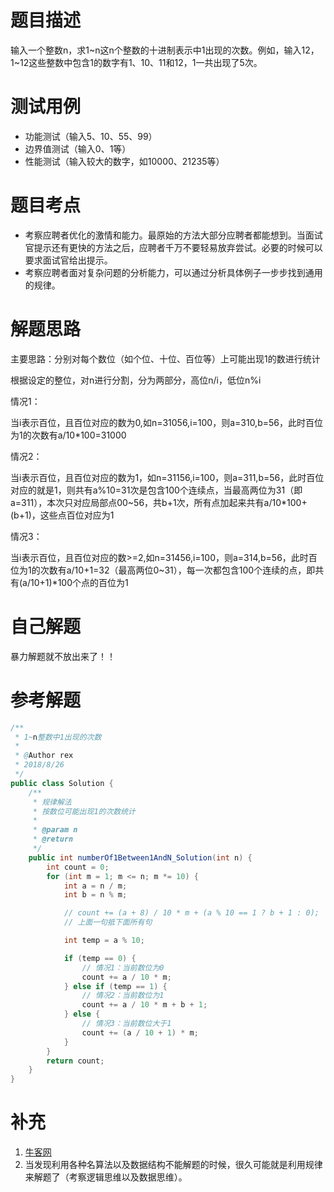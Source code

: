 # 题目描述
输入一个整数n，求1~n这n个整数的十进制表示中1出现的次数。例如，输入12，1~12这些整数中包含1的数字有1、10、11和12，1一共出现了5次。

# 测试用例
* 功能测试（输入5、10、55、99）
* 边界值测试（输入0、1等）
* 性能测试（输入较大的数字，如10000、21235等）

# 题目考点
* 考察应聘者优化的激情和能力。最原始的方法大部分应聘者都能想到。当面试官提示还有更快的方法之后，应聘者千万不要轻易放弃尝试。必要的时候可以要求面试官给出提示。
* 考察应聘者面对复杂问题的分析能力，可以通过分析具体例子一步步找到通用的规律。

# 解题思路
主要思路：分别对每个数位（如个位、十位、百位等）上可能出现1的数进行统计

根据设定的整位，对n进行分割，分为两部分，高位n/i，低位n%i

情况1：

当i表示百位，且百位对应的数为0,如n=31056,i=100，则a=310,b=56，此时百位为1的次数有a/10*100=31000

情况2：

当i表示百位，且百位对应的数为1，如n=31156,i=100，则a=311,b=56，此时百位对应的就是1，则共有a%10=31次是包含100个连续点，当最高两位为31（即a=311），本次只对应局部点00~56，共b+1次，所有点加起来共有a/10*100+(b+1)，这些点百位对应为1

情况3：

当i表示百位，且百位对应的数>=2,如n=31456,i=100，则a=314,b=56，此时百位为1的次数有a/10+1=32（最高两位0~31），每一次都包含100个连续的点，即共有(a/10+1)\*100个点的百位为1



# 自己解题
暴力解题就不放出来了！！

# 参考解题
```java
/**
 * 1~n整数中1出现的次数
 *
 * @Author rex
 * 2018/8/26
 */
public class Solution {
    /**
     * 规律解法
     * 按数位可能出现1的次数统计
     *
     * @param n
     * @return
     */
    public int numberOf1Between1AndN_Solution(int n) {
        int count = 0;
        for (int m = 1; m <= n; m *= 10) {
            int a = n / m;
            int b = n % m;

            // count += (a + 8) / 10 * m + (a % 10 == 1 ? b + 1 : 0);
            // 上面一句抵下面所有句

            int temp = a % 10;

            if (temp == 0) {
                // 情况1：当前数位为0
                count += a / 10 * m;
            } else if (temp == 1) {
                // 情况2：当前数位为1
                count += a / 10 * m + b + 1;
            } else {
                // 情况3：当前数位大于1
                count += (a / 10 + 1) * m;
            }
        }
        return count;
    }
}
```
# 补充
1. [牛客网](https://www.nowcoder.com/questionTerminal/bd7f978302044eee894445e244c7eee6)
2. 当发现利用各种名算法以及数据结构不能解题的时候，很久可能就是利用规律来解题了（考察逻辑思维以及数据思维）。
